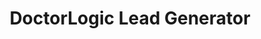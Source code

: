 ---
layout: components
title: DoctorLogic Lead Generator
description: "With Opportunities, you can track all incoming inquiries - phone calls, form submissions, chats, and more. Receive real-time alerts as your leads come in."
meta_image: "/img/meta/social-reputation.jpg"
gsap: true
custom_js: lead-generator
page_class: lead-generator
product: "lead generator"
permalink: "/products/lead-generator"
hs_form_id: "75c57a13-9090-4db1-acd0-be51d1a76f7e"
page_sections:
- component: hero-1
  component_css: hero
  class: hero-sample
  headline: "Track Every Lead"
  text: "With Opportunities, you can track all incoming inquiries - phone calls, form submissions, chats, and more. Receive real-time alerts as your leads come in."
  btn:
  img: "/img/products/lead-generator/hero-img.svg"
- component: image-group
  component_css: image-group
  class: lead-generator__image-group--1
  headline: "One home for all your website leads"
  text: "With Opportunities, you can track all incoming inquiries - phone calls, form submissions, chats, and more. Receive real-time alerts as your leads come in."
  items:
  - class: svg
    src: opportunities-mock
    alt-text: "Facebook Reviews"      
- component: callout-headline
  component_css: callout-headline
  class: callout-headline__leads
  headline: "Leads stat here"
- component: feature-1
  headline: "Secure Call Monitoring"
  class: social-reputation__feature--1
  text: "Securely listen to tracked phone call leads to improve phone handling processes, schedule more appointments, enhance the patient experience, and optimize marketing spend."
  img: "/img/products/lead-generator/secure-call.jpg"
  img_alignment: "Right"
- component: feature-1
  component_css: feature
  class: social-reputation__feature--2
  headline: "Optimized Marketing"
  text: "Identify which marketing sources are driving true opportunities and which pages of your medical website are converting visitors into patients. Easily export all data into a CSV and upload to your practice management system or EMR."
  img: "/img/products/lead-generator/optimized-marketing.jpg"
  img_alignment: "Left"
---